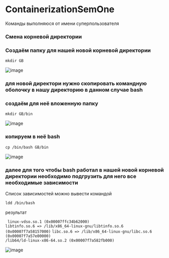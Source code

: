 # ContainerizationSemOne

Команды выполняюся от имени суперпользователя
### Смена корневой директории 


### Создаём папку для нашей новой корневой директории


``mkdir GB``

![image](https://github.com/ScherbakovM/ContainerizationSemOne/assets/109952823/4fc30aad-1fed-4225-8e0b-71b6212b1713)

### для новой директори нужно скопировать командную оболочку в нашу директорию  в данном случае bash 

### создаём для неё вложенную папку 

``mkdir GB/bin``

![image](https://github.com/ScherbakovM/ContainerizationSemOne/assets/109952823/7670abd1-af9f-4239-9fd9-f8341e2653b7)

### копируем в неё bash 

``cp /bin/bash GB/bin``

![image](https://github.com/ScherbakovM/ContainerizationSemOne/assets/109952823/8831fcfc-e95f-4612-bcc3-9683109efa54)

### далее для того чтобы bash работал в нашей новой корневой директории необходимо подгрузить для него все необходимые зависимости 

Список зависимостей можно вывести командой 

``ldd /bin/bash``

результат 

`` linux-vdso.so.1 (0x00007ffc34b62000)``  
``libtinfo.so.6 => /lib/x86_64-linux-gnu/libtinfo.so.6 (0x00007f7a58157000)``
``libc.so.6 => /lib/x86_64-linux-gnu/libc.so.6 (0x00007f7a57e00000)``  
``/lib64/ld-linux-x86-64.so.2 (0x00007f7a582fb000) ``

 ![image](https://github.com/ScherbakovM/ContainerizationSemOne/assets/109952823/dfd2d7a7-62e4-4c88-9a8d-d9f220cea7d7)






